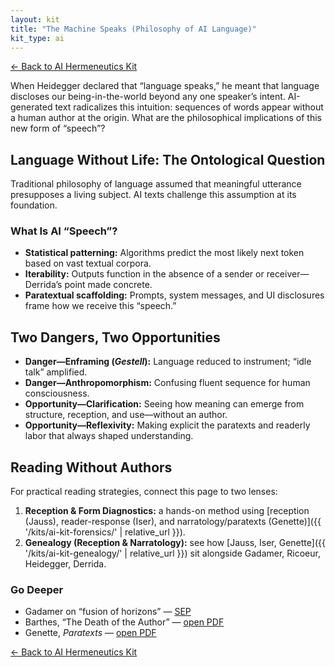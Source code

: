 ```yaml
---
layout: kit
title: "The Machine Speaks (Philosophy of AI Language)"
kit_type: ai
---
```

<div class="top-links">

<a href="{{ '/ai-hermeneutics/ai-hermeneutics-kit/' | relative_url }}" class="quickkit-pill">← Back to AI
Hermeneutics Kit</a>

</div>


When Heidegger declared that “language speaks,” he meant that language
discloses our being-in-the-world beyond any one speaker’s intent.
AI-generated text radicalizes this intuition: sequences of words appear
without a human author at the origin. What are the philosophical
implications of this new form of “speech”?

## Language Without Life: The Ontological Question

Traditional philosophy of language assumed that meaningful utterance
presupposes a living subject. AI texts challenge this assumption at its
foundation.

### What Is AI “Speech”?

- **Statistical patterning:** Algorithms predict the most likely next
  token based on vast textual corpora.
- **Iterability:** Outputs function in the absence of a sender or
  receiver—Derrida’s point made concrete.
- **Paratextual scaffolding:** Prompts, system messages, and UI
  disclosures frame how we receive this “speech.”

## Two Dangers, Two Opportunities

- **Danger—Enframing (*Gestell*):** Language reduced to instrument;
  “idle talk” amplified.
- **Danger—Anthropomorphism:** Confusing fluent sequence for human
  consciousness.
- **Opportunity—Clarification:** Seeing how meaning can emerge from
  structure, reception, and use—without an author.
- **Opportunity—Reflexivity:** Making explicit the paratexts and
  readerly labor that always shaped understanding.

## Reading Without Authors

For practical reading strategies, connect this page to two lenses:

1.  **Reception & Form Diagnostics:** a hands-on method using [reception
    (Jauss), reader-response (Iser), and narratology/paratexts
    (Genette)]({{ '/kits/ai-kit-forensics/' | relative_url }}).
2.  **Genealogy (Reception & Narratology):** see how [Jauss, Iser,
    Genette]({{ '/kits/ai-kit-genealogy/' | relative_url }}) sit alongside Gadamer, Ricoeur,
    Heidegger, Derrida.

### Go Deeper

- Gadamer on “fusion of horizons” —
  [SEP](https://plato.stanford.edu/entries/gadamer/)
- Barthes, “The Death of the Author” — [open
  PDF](https://writing.upenn.edu/~taransky/Barthes.pdf)
- Genette, *Paratexts* — [open
  PDF](https://www.almendron.com/tribuna/wp-content/uploads/2017/06/genette_gerard_paratexts_thresholds_of_interpretation.pdf)

<div class="bottom-links">

<a href="{{ '/ai-hermeneutics/ai-hermeneutics-kit/' | relative_url }}" class="quickkit-pill">← Back to AI
Hermeneutics Kit</a>

</div>
